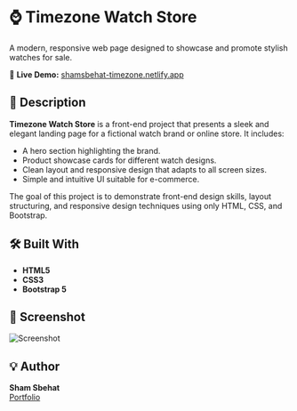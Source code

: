 # ⌚ Timezone Watch Store

A modern, responsive web page designed to showcase and promote stylish watches for sale.

🔗 **Live Demo:** [shamsbehat-timezone.netlify.app](https://shamsbehat-timezone.netlify.app/)

## 📝 Description

**Timezone Watch Store** is a front-end project that presents a sleek and elegant landing page for a fictional watch brand or online store. It includes:

- A hero section highlighting the brand.
- Product showcase cards for different watch designs.
- Clean layout and responsive design that adapts to all screen sizes.
- Simple and intuitive UI suitable for e-commerce.

The goal of this project is to demonstrate front-end design skills, layout structuring, and responsive design techniques using only HTML, CSS, and Bootstrap.

## 🛠️ Built With

- **HTML5**
- **CSS3**
- **Bootstrap 5**

## 📸 Screenshot

![Screenshot](https://imgur.com/a/CE4IvbJ)
## 💡 Author

**Sham Sbehat**  
[Portfolio](https://sham-sbehat.github.io/MyPortfolio/)
